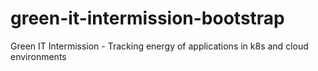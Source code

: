 # green-it-intermission-bootstrap
Green IT Intermission - Tracking energy of applications in k8s and cloud environments
